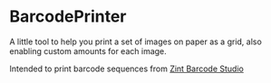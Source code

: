 BarcodePrinter
==============

A little tool to help you print a set of images on paper as a grid, also enabling custom amounts for each image.

Intended to print barcode sequences from [Zint Barcode Studio](http://zint.github.io/)
